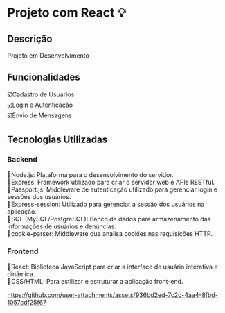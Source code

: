 # Projeto com React :bulb:
## Descrição
Projeto em Desenvolvimento

## Funcionalidades
:ballot_box_with_check:Cadastro de Usuários<br>
:ballot_box_with_check:Login e Autenticação<br>
:ballot_box_with_check:Envio de Mensagens<br>

## Tecnologias Utilizadas

### Backend
:diamond_shape_with_a_dot_inside:Node.js: Plataforma para o desenvolvimento do servidor.<br>
:diamond_shape_with_a_dot_inside:Express: Framework utilizado para criar o servidor web e APIs RESTful.<br>
:diamond_shape_with_a_dot_inside:Passport.js: Middleware de autenticação utilizado para gerenciar login e sessões dos usuários.<br>
:diamond_shape_with_a_dot_inside:Express-session: Utilizado para gerenciar a sessão dos usuários na aplicação.<br>
:diamond_shape_with_a_dot_inside:SQL (MySQL/PostgreSQL): Banco de dados para armazenamento das informações de usuários e denúncias.<br>
:diamond_shape_with_a_dot_inside:cookie-parser: Middleware que analisa cookies nas requisições HTTP.<br>
### Frontend
:diamond_shape_with_a_dot_inside:React: Biblioteca JavaScript para criar a interface de usuário interativa e dinâmica.<br>
:diamond_shape_with_a_dot_inside:CSS/HTML: Para estilizar e estruturar a aplicação front-end.<br>


https://github.com/user-attachments/assets/936bd2ed-7c2c-4aa4-8fbd-1057cdf25f67


